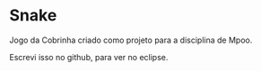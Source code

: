 # Snake

Jogo da Cobrinha criado como projeto para a disciplina de Mpoo.

Escrevi isso no github, para ver no eclipse.
